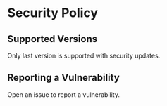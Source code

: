 # Security Policy

## Supported Versions

Only last version is supported with security updates.

## Reporting a Vulnerability

Open an issue to report a vulnerability.
